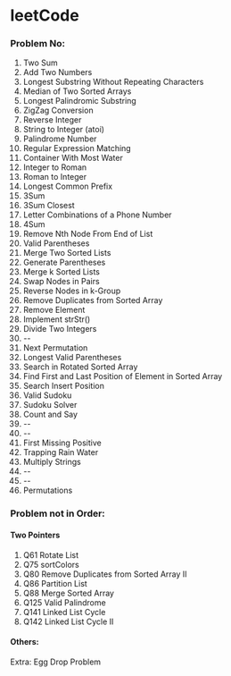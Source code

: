 # leetCode
### Problem No:
1. Two Sum
2. Add Two Numbers
3. Longest Substring Without Repeating Characters
4. Median of Two Sorted Arrays
5. Longest Palindromic Substring
6. ZigZag Conversion
7. Reverse Integer
8. String to Integer (atoi)
9. Palindrome Number
10. Regular Expression Matching
11. Container With Most Water
12. Integer to Roman
13. Roman to Integer
14. Longest Common Prefix
15. 3Sum
16. 3Sum Closest
17. Letter Combinations of a Phone Number
18. 4Sum
19. Remove Nth Node From End of List
20. Valid Parentheses
21. Merge Two Sorted Lists
22. Generate Parentheses
23. Merge k Sorted Lists
24. Swap Nodes in Pairs
25. Reverse Nodes in k-Group
26. Remove Duplicates from Sorted Array
27. Remove Element
28. Implement strStr()
29. Divide Two Integers
30. --
31. Next Permutation
32. Longest Valid Parentheses
33. Search in Rotated Sorted Array
34. Find First and Last Position of Element in Sorted Array
35. Search Insert Position
36. Valid Sudoku
37. Sudoku Solver
38. Count and Say
39. --
40. --
41. First Missing Positive
42. Trapping Rain Water
43. Multiply Strings
44. --
45. --
46. Permutations

### Problem not in Order:
#### Two Pointers
1. Q61 Rotate List
2. Q75 sortColors
3. Q80 Remove Duplicates from Sorted Array II
4. Q86 Partition List
5. Q88 Merge Sorted Array
6. Q125 Valid Palindrome
7. Q141 Linked List Cycle
8. Q142 Linked List Cycle II


#### Others:
Extra: Egg Drop Problem
